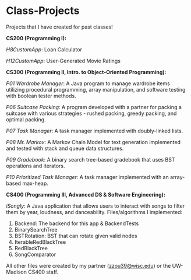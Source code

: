 # Class-Projects

Projects that I have created for past classes!

**CS200 (Programming I):**

_H8CustomApp_: Loan Calculator

_H12CustomApp_: User-Generated Movie Ratings

**CS300 (Programming II, Intro. to Object-Oriented Programming):**

_P01 Wardrobe Manager_: A Java program to manage wardrobe items utilizing procedural programming, array manipulation, and software testing with boolean tester methods.

_P06 Suitcase Packing_: A program developed with a partner for packing a suitcase with various strategies - rushed packing, greedy packing, and optimal packing.

_P07 Task Manager_: A task manager implemented with doubly-linked lists.

_P08 Mr. Markov_: A Markov Chain Model for text generation implemented and tested with stack and queue data structures.

_P09 Gradebook_: A binary search tree-based gradebook that uses BST operations and iterators. 

_P10 Prioritized Task Manager_: A task manager implemented with an array-based max-heap.

**CS400 (Programming III, Advanced DS & Software Engineering):**

_iSongly_: A Java application that allows users to interact with songs to 
filter them by year, loudness, and danceability. 
Files/algorithms I implemented:
<ol>
  <li>Backend: The backend for this app & BackendTests</li>
  <li>BinarySearchTree</li>
  <li>BSTRotation: BST that can rotate given valid nodes</li>
  <li>IterableRedBlackTree</li>
  <li>RedBlackTree</li>
  <li>SongComparator</li>
</ol>

All other files were created by my partner (zzou39@wisc.edu) or the UW-Madison CS400 staff.
